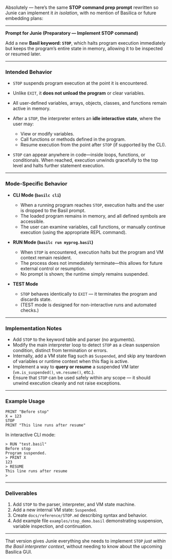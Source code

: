 Absolutely — here’s the same **STOP command prep prompt** rewritten so Junie can implement it *in isolation*, with no mention of Basilica or future embedding plans:

---

**Prompt for Junie (Preparatory — Implement STOP command)**

Add a new **Basil keyword: `STOP`**, which halts program execution immediately but keeps the program’s entire state in memory, allowing it to be inspected or resumed later.

---

### **Intended Behavior**

* `STOP` suspends program execution at the point it is encountered.
* Unlike `EXIT`, it **does not unload the program** or clear variables.
* All user-defined variables, arrays, objects, classes, and functions remain active in memory.
* After a `STOP`, the interpreter enters an **idle interactive state**, where the user may:

    * View or modify variables.
    * Call functions or methods defined in the program.
    * Resume execution from the point after `STOP` (if supported by the CLI).
* `STOP` can appear anywhere in code—inside loops, functions, or conditionals.
  When reached, execution unwinds gracefully to the top level and halts further statement execution.

---

### **Mode-Specific Behavior**

* **CLI Mode (`basilc cli`)**

    * When a running program reaches `STOP`, execution halts and the user is dropped to the Basil prompt.
    * The loaded program remains in memory, and all defined symbols are accessible.
    * The user can examine variables, call functions, or manually continue execution (using the appropriate REPL command).

* **RUN Mode (`basilc run myprog.basil`)**

    * When `STOP` is encountered, execution halts but the program and VM context remain resident.
    * The process does not immediately terminate—this allows for future external control or resumption.
    * No prompt is shown; the runtime simply remains suspended.

* **TEST Mode**

    * `STOP` behaves identically to `EXIT` — it terminates the program and discards state.
    * (TEST mode is designed for non-interactive runs and automated checks.)

---

### **Implementation Notes**

* Add `STOP` to the keyword table and parser (no arguments).
* Modify the main interpreter loop to detect `STOP` as a clean suspension condition, distinct from termination or errors.
* Internally, add a VM state flag such as `Suspended`, and skip any teardown of variables or runtime context when this flag is active.
* Implement a way to **query or resume** a suspended VM later (`vm.is_suspended()`, `vm.resume()`, etc.).
* Ensure that `STOP` can be used safely within any scope — it should unwind execution cleanly and not raise exceptions.

---

### **Example Usage**

```basic
PRINT "Before stop"
X = 123
STOP
PRINT "This line runs after resume"
```

In interactive CLI mode:

```
> RUN "test.basil"
Before stop
Program suspended.
> PRINT X
123
> RESUME
This line runs after resume
>
```

---

### **Deliverables**

1. Add `STOP` to the parser, interpreter, and VM state machine.
2. Add a new internal VM state: `Suspended`.
3. Create `docs/reference/STOP.md` describing syntax and behavior.
4. Add example file `examples/stop_demo.basil` demonstrating suspension, variable inspection, and continuation.

---

That version gives Junie everything she needs to implement `STOP` *just within the Basil interpreter context*, without needing to know about the upcoming Basilica GUI.
